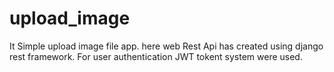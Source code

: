 # upload_image
It Simple upload image file app.
here web Rest Api has created using django rest framework. 
For user authentication JWT tokent system were used.

